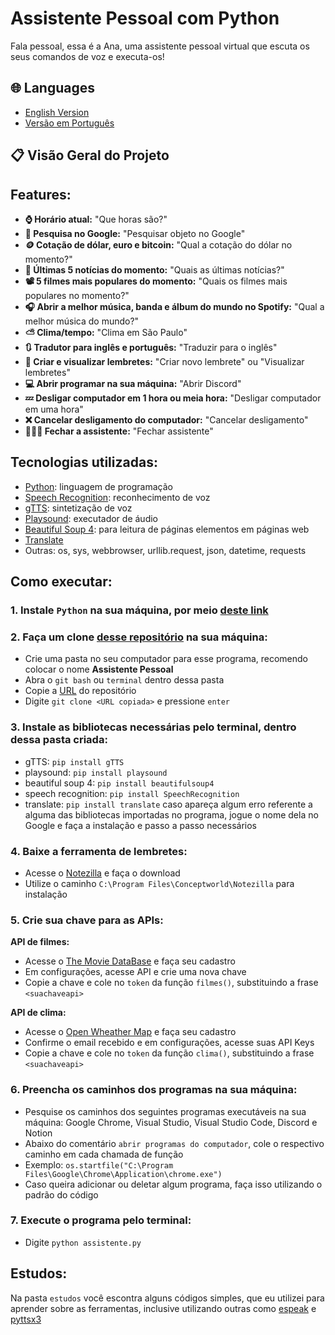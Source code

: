 # Assistente Pessoal com Python

Fala pessoal, essa é a Ana, uma assistente pessoal virtual que escuta os seus comandos de voz e executa-os!

## 🌐 Languages

- [English Version](English.md)
- [Versão em Português](README.md)

## 📋 Visão Geral do Projeto

## Features:

- **⌚ Horário atual:** "Que horas são?"<br>
- **🔎 Pesquisa no Google:** "Pesquisar objeto no Google"<br>
- **🪙 Cotação de dólar, euro e bitcoin:** "Qual a cotação do dólar no momento?"<br>
- **📰 Últimas 5 notícias do momento:** "Quais as últimas notícias?"<br>
- **📽️ 5 filmes mais populares do momento:** "Quais os filmes mais populares no momento?"<br>
- **🎧 Abrir a melhor música, banda e álbum do mundo no Spotify:** "Qual a melhor música do mundo?"<br>
- **⛅ Clima/tempo:** "Clima em São Paulo"<br>
- **🔃 Tradutor para inglês e português:** "Traduzir para o inglês"<br>
- **📒 Criar e visualizar lembretes:** "Criar novo lembrete" ou "Visualizar lembretes"<br>
- **💻 Abrir programar na sua máquina:** "Abrir Discord"<br>
- **💤 Desligar computador em 1 hora ou meia hora:** "Desligar computador em uma hora"<br>
- **❌ Cancelar desligamento do computador:** "Cancelar desligamento"<br>
- **🙋🏽‍♀️ Fechar a assistente:** "Fechar assistente"

## Tecnologias utilizadas:

- [Python](https://www.python.org/): linguagem de programação
- [Speech Recognition](https://pypi.org/project/SpeechRecognition/): reconhecimento de voz
- [gTTS](https://pypi.org/project/gTTS/): sintetização de voz
- [Playsound](https://pypi.org/project/playsound/): executador de áudio
- [Beautiful Soup 4](https://pypi.org/project/beautifulsoup4/): para leitura de páginas elementos em páginas web
- [Translate](https://pypi.org/project/translate/)
- Outras: os, sys, webbrowser, urllib.request, json, datetime, requests

## Como executar:

### **1. Instale `Python` na sua máquina, por meio [deste link](https://www.python.org/)**

### **2. Faça um clone [desse repositório](https://github.com/rafaballerini/AssistentePessoal.git) na sua máquina:**

- Crie uma pasta no seu computador para esse programa, recomendo colocar o nome **Assistente Pessoal**
- Abra o `git bash` ou `terminal` dentro dessa pasta
- Copie a [URL](https://github.com/rafaballerini/AssistentePessoal.git) do repositório
- Digite `git clone <URL copiada>` e pressione `enter`

### **3. Instale as bibliotecas necessárias pelo terminal, dentro dessa pasta criada:**

- gTTS: `pip install gTTS`
- playsound: `pip install playsound`
- beautiful soup 4: `pip install beautifulsoup4`
- speech recognition: `pip install SpeechRecognition`
- translate: `pip install translate`
  caso apareça algum erro referente a alguma das bibliotecas importadas no programa, jogue o nome dela no Google e faça a instalação e passo a passo necessários

### **4. Baixe a ferramenta de lembretes:**

- Acesse o [Notezilla](https://www.conceptworld.com/Notezilla) e faça o download
- Utilize o caminho `C:\Program Files\Conceptworld\Notezilla` para instalação

### **5. Crie sua chave para as APIs:**

**API de filmes:**

- Acesse o [The Movie DataBase](https://www.themoviedb.org/) e faça seu cadastro
- Em configurações, acesse API e crie uma nova chave
- Copie a chave e cole no `token` da função `filmes()`, substituindo a frase `<suachaveapi>`

**API de clima:**

- Acesse o [Open Wheather Map](https://openweathermap.org/) e faça seu cadastro
- Confirme o email recebido e em configurações, acesse suas API Keys
- Copie a chave e cole no `token` da função `clima()`, substituindo a frase `<suachaveapi>`

### **6. Preencha os caminhos dos programas na sua máquina:**

- Pesquise os caminhos dos seguintes programas executáveis na sua máquina: Google Chrome, Visual Studio, Visual Studio Code, Discord e Notion
- Abaixo do comentário `abrir programas do computador`, cole o respectivo caminho em cada chamada de função
- Exemplo: `os.startfile("C:\Program Files\Google\Chrome\Application\chrome.exe")`
- Caso queira adicionar ou deletar algum programa, faça isso utilizando o padrão do código

### **7. Execute o programa pelo terminal:**

- Digite `python assistente.py`

## Estudos:

Na pasta `estudos` você escontra alguns códigos simples, que eu utilizei para aprender sobre as ferramentas, inclusive utilizando outras como [espeak](https://espeak.sourceforge.net/) e [pyttsx3](https://pypi.org/project/pyttsx3/)
